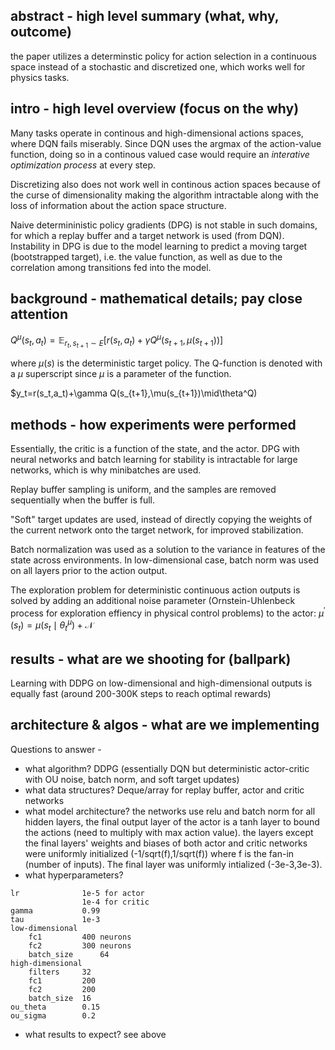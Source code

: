 ## abstract - high level summary (what, why, outcome)

the paper utilizes a determinstic policy for action selection in a continuous space instead of a stochastic and discretized one, which works well for physics tasks.

## intro - high level overview (focus on the why)

Many tasks operate in continous and high-dimensional actions spaces, where DQN fails miserably. Since DQN uses the argmax of the action-value function, doing so in a continous valued case would require an *interative optimization process* at every step.

Discretizing also does not work well in continous action spaces because of the curse of dimensionality making the algorithm intractable along with the loss of information about the action space structure.

Naive determininistic policy gradients (DPG) is not stable in such domains, for which a replay buffer and a target network is used (from DQN). Instability in DPG is due to the model learning to predict a moving target (bootstrapped target), i.e. the value function, as well as due to the correlation among transitions fed into the model.

## background - mathematical details; pay close attention

$Q^\mu(s_t,a_t)=\mathbb{E}_{r_t,s_{t+1}\sim E}[r(s_t,a_t)+\gamma Q^\mu(s_{t+1},\mu(s_{t+1}))]$

where $\mu(s)$ is the deterministic target policy. The Q-function is denoted with a $\mu$ superscript since $\mu$ is a parameter of the function.

$y_t=r(s_t,a_t)+\gamma Q(s_{t+1},\mu(s_{t+1})\mid\theta^Q)

## methods - how experiments were performed

Essentially, the critic is a function of the state, and the actor. DPG with neural networks and batch learning for stability is intractable for large networks, which is why minibatches are used.

Replay buffer sampling is uniform, and the samples are removed sequentially when the buffer is full.

"Soft" target updates are used, instead of directly copying the weights of the current network onto the target network, for improved stabilization.

Batch normalization was used as a solution to the variance in features of the state across environments. In low-dimensional case, batch norm was used on all layers prior to the action output.

The exploration problem for deterministic continuous action outputs is solved by adding an additional noise parameter (Ornstein-Uhlenbeck process for exploration effiency in physical control problems) to the actor: $\mu^'(s_t) = \mu(s_t\mid\theta_t^\mu)+\mathcal N$

## results - what are we shooting for (ballpark)

Learning with DDPG on low-dimensional and high-dimensional outputs is equally fast (around 200-300K steps to reach optimal rewards)

## architecture & algos - what are we implementing
Questions to answer - 
- what algorithm?
DDPG (essentially DQN but deterministic actor-critic with OU noise, batch norm, and soft target updates)
- what data structures?
Deque/array for replay buffer, actor and critic networks
- what model architecture?
the networks use relu and batch norm for all hidden layers, the final output layer of the actor is a tanh layer to bound the actions (need to multiply with max action value). the layers except the final layers' weights and biases of both actor and critic networks were uniformly initialized (-1/sqrt(f),1/sqrt(f)) where f is the fan-in (number of inputs). The final layer was uniformly intialized (-3e-3,3e-3).
- what hyperparameters?
```
lr              1e-5 for actor
                1e-4 for critic
gamma           0.99
tau             1e-3
low-dimensional
    fc1         400 neurons
    fc2         300 neurons
    batch_size      64
high-dimensional
    filters     32
    fc1         200
    fc2         200
    batch_size  16
ou_theta        0.15
ou_sigma        0.2
```
- what results to expect?
see above